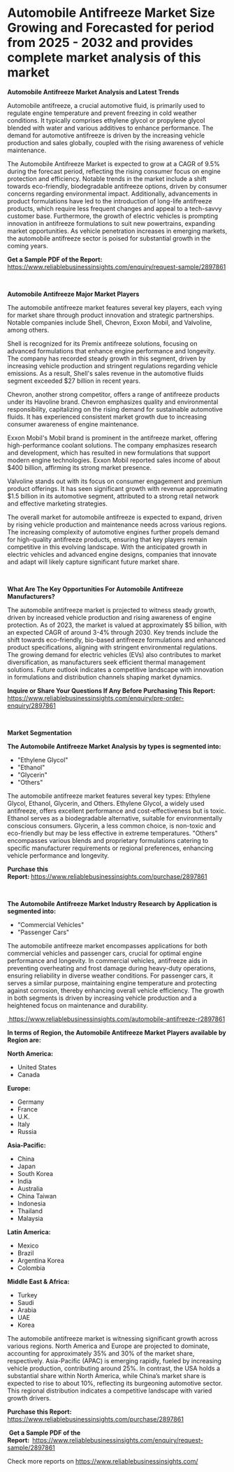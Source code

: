 <p><h1>Automobile Antifreeze Market Size Growing and Forecasted for period from 2025 - 2032 and provides complete market analysis of this market</h1></p><p><strong>Automobile Antifreeze Market Analysis and Latest Trends</strong></p>
<p><p>Automobile antifreeze, a crucial automotive fluid, is primarily used to regulate engine temperature and prevent freezing in cold weather conditions. It typically comprises ethylene glycol or propylene glycol blended with water and various additives to enhance performance. The demand for automotive antifreeze is driven by the increasing vehicle production and sales globally, coupled with the rising awareness of vehicle maintenance.</p><p>The Automobile Antifreeze Market is expected to grow at a CAGR of 9.5% during the forecast period, reflecting the rising consumer focus on engine protection and efficiency. Notable trends in the market include a shift towards eco-friendly, biodegradable antifreeze options, driven by consumer concerns regarding environmental impact. Additionally, advancements in product formulations have led to the introduction of long-life antifreeze products, which require less frequent changes and appeal to a tech-savvy customer base. Furthermore, the growth of electric vehicles is prompting innovation in antifreeze formulations to suit new powertrains, expanding market opportunities. As vehicle penetration increases in emerging markets, the automobile antifreeze sector is poised for substantial growth in the coming years.</p></p>
<p><strong>Get a Sample PDF of the Report:&nbsp;</strong> <a href="https://www.reliablebusinessinsights.com/enquiry/request-sample/2897861?utm_campaign=3554&utm_medium=2&utm_source=Github&utm_content=ia&utm_term=15032025&utm_id=automobile-antifreeze">https://www.reliablebusinessinsights.com/enquiry/request-sample/2897861</a></p>
<p>&nbsp;</p>
<p><strong>Automobile Antifreeze Major Market Players</strong></p>
<p><p>The automobile antifreeze market features several key players, each vying for market share through product innovation and strategic partnerships. Notable companies include Shell, Chevron, Exxon Mobil, and Valvoline, among others. </p><p>Shell is recognized for its Premix antifreeze solutions, focusing on advanced formulations that enhance engine performance and longevity. The company has recorded steady growth in this segment, driven by increasing vehicle production and stringent regulations regarding vehicle emissions. As a result, Shell's sales revenue in the automotive fluids segment exceeded $27 billion in recent years.</p><p>Chevron, another strong competitor, offers a range of antifreeze products under its Havoline brand. Chevron emphasizes quality and environmental responsibility, capitalizing on the rising demand for sustainable automotive fluids. It has experienced consistent market growth due to increasing consumer awareness of engine maintenance.</p><p>Exxon Mobil's Mobil brand is prominent in the antifreeze market, offering high-performance coolant solutions. The company emphasizes research and development, which has resulted in new formulations that support modern engine technologies. Exxon Mobil reported sales income of about $400 billion, affirming its strong market presence.</p><p>Valvoline stands out with its focus on consumer engagement and premium product offerings. It has seen significant growth with revenue approximating $1.5 billion in its automotive segment, attributed to a strong retail network and effective marketing strategies.</p><p>The overall market for automobile antifreeze is expected to expand, driven by rising vehicle production and maintenance needs across various regions. The increasing complexity of automotive engines further propels demand for high-quality antifreeze products, ensuring that key players remain competitive in this evolving landscape. With the anticipated growth in electric vehicles and advanced engine designs, companies that innovate and adapt will likely capture significant future market share.</p></p>
<p>&nbsp;</p>
<p><strong>What Are The Key Opportunities For Automobile Antifreeze Manufacturers?</strong></p>
<p><p>The automobile antifreeze market is projected to witness steady growth, driven by increased vehicle production and rising awareness of engine protection. As of 2023, the market is valued at approximately $5 billion, with an expected CAGR of around 3-4% through 2030. Key trends include the shift towards eco-friendly, bio-based antifreeze formulations and enhanced product specifications, aligning with stringent environmental regulations. The growing demand for electric vehicles (EVs) also contributes to market diversification, as manufacturers seek efficient thermal management solutions. Future outlook indicates a competitive landscape with innovation in formulations and distribution channels shaping market dynamics.</p></p>
<p><strong>Inquire or Share Your Questions If Any Before Purchasing This Report:</strong> <a href="https://www.reliablebusinessinsights.com/enquiry/pre-order-enquiry/2897861?utm_campaign=3554&utm_medium=2&utm_source=Github&utm_content=ia&utm_term=15032025&utm_id=automobile-antifreeze">https://www.reliablebusinessinsights.com/enquiry/pre-order-enquiry/2897861</a></p>
<p>&nbsp;</p>
<p><strong>Market Segmentation</strong></p>
<p><strong>The Automobile Antifreeze Market Analysis by types is segmented into:</strong></p>
<p><ul><li>"Ethylene Glycol"</li><li>"Ethanol"</li><li>"Glycerin"</li><li>"Others"</li></ul></p>
<p><p>The automobile antifreeze market features several key types: Ethylene Glycol, Ethanol, Glycerin, and Others. Ethylene Glycol, a widely used antifreeze, offers excellent performance and cost-effectiveness but is toxic. Ethanol serves as a biodegradable alternative, suitable for environmentally conscious consumers. Glycerin, a less common choice, is non-toxic and eco-friendly but may be less effective in extreme temperatures. "Others" encompasses various blends and proprietary formulations catering to specific manufacturer requirements or regional preferences, enhancing vehicle performance and longevity.</p></p>
<p><strong>Purchase this Report:&nbsp;</strong><a href="https://www.reliablebusinessinsights.com/purchase/2897861?utm_campaign=3554&utm_medium=2&utm_source=Github&utm_content=ia&utm_term=15032025&utm_id=automobile-antifreeze">https://www.reliablebusinessinsights.com/purchase/2897861</a></p>
<p>&nbsp;</p>
<p><strong>The Automobile Antifreeze Market Industry Research by Application is segmented into:</strong></p>
<p><ul><li>"Commercial Vehicles"</li><li>"Passenger Cars"</li></ul></p>
<p><p>The automobile antifreeze market encompasses applications for both commercial vehicles and passenger cars, crucial for optimal engine performance and longevity. In commercial vehicles, antifreeze aids in preventing overheating and frost damage during heavy-duty operations, ensuring reliability in diverse weather conditions. For passenger cars, it serves a similar purpose, maintaining engine temperature and protecting against corrosion, thereby enhancing overall vehicle efficiency. The growth in both segments is driven by increasing vehicle production and a heightened focus on maintenance and durability.</p></p>
<p><a href="https://www.reliablebusinessinsights.com/automobile-antifreeze-r2897861?utm_campaign=3554&utm_medium=2&utm_source=Github&utm_content=ia&utm_term=15032025&utm_id=automobile-antifreeze">&nbsp;https://www.reliablebusinessinsights.com/automobile-antifreeze-r2897861</a></p>
<p><strong>In terms of Region, the Automobile Antifreeze Market Players available by Region are:</strong></p>
<p>
    <p> <strong> North America: </strong>
        <ul>
            <li>United States</li>
            <li>Canada</li>
        </ul>
        </p> 
    <p> <strong> Europe: </strong>
        <ul>
            <li>Germany</li>
            <li>France</li>
            <li>U.K.</li>
            <li>Italy</li>
            <li>Russia</li>
        </ul>
        </p> 
    <p> <strong> Asia-Pacific: </strong>
        <ul>
            <li>China</li>
            <li>Japan</li>
            <li>South Korea</li>
            <li>India</li>
            <li>Australia</li>
            <li>China Taiwan</li>
            <li>Indonesia</li>
            <li>Thailand</li>
            <li>Malaysia</li>
        </ul>
        </p> 
    <p> <strong> Latin America: </strong>
        <ul>
            <li>Mexico</li>
            <li>Brazil</li>
            <li>Argentina Korea</li>
            <li>Colombia</li>
        </ul>
        </p> 
    <p> <strong> Middle East & Africa: </strong>
        <ul>
            <li>Turkey</li>
            <li>Saudi</li>
            <li>Arabia</li>
            <li>UAE</li>
            <li>Korea</li>
        </ul>
    </p>
    </p>
<p><p>The automobile antifreeze market is witnessing significant growth across various regions. North America and Europe are projected to dominate, accounting for approximately 35% and 30% of the market share, respectively. Asia-Pacific (APAC) is emerging rapidly, fueled by increasing vehicle production, contributing around 25%. In contrast, the USA holds a substantial share within North America, while China’s market share is expected to rise to about 10%, reflecting its burgeoning automotive sector. This regional distribution indicates a competitive landscape with varied growth drivers.</p></p>
<p><strong>Purchase this Report: </strong><a href="https://www.reliablebusinessinsights.com/purchase/2897861?utm_campaign=3554&utm_medium=2&utm_source=Github&utm_content=ia&utm_term=15032025&utm_id=automobile-antifreeze">https://www.reliablebusinessinsights.com/purchase/2897861</a></p>
<p>&nbsp;<strong>Get a Sample PDF of the Report:&nbsp;&nbsp;</strong><a href="https://www.reliablebusinessinsights.com/enquiry/request-sample/2897861?utm_campaign=3554&utm_medium=2&utm_source=Github&utm_content=ia&utm_term=15032025&utm_id=automobile-antifreeze">https://www.reliablebusinessinsights.com/enquiry/request-sample/2897861</a></p>
<p><strong></strong></p>
<p>Check more reports on <a href="https://www.reliablebusinessinsights.com/?utm_campaign=3554&utm_medium=2&utm_source=Github&utm_content=ia&utm_term=15032025&utm_id=automobile-antifreeze">https://www.reliablebusinessinsights.com/</a></p>